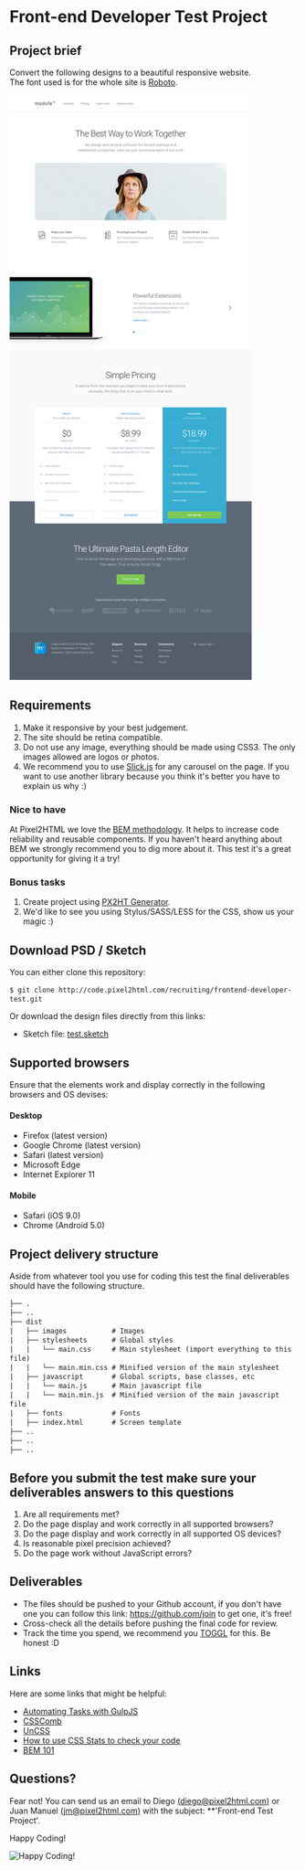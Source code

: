 # Front-end Developer Test Project

## Project brief

Convert the following designs to a beautiful responsive website.  
The font used is for the whole site is 
[Roboto](https://www.google.com/fonts#UsePlace:use/Collection:Roboto).

![preview](preview.png)

## Requirements

1. Make it responsive by your best judgement.
2. The site should be retina compatible.
3. Do not use any image, everything should be made using CSS3. The only images 
allowed are logos or photos.
4. We recommend you to use [Slick.js](http://kenwheeler.github.io/slick/) for 
any carousel on the page. If you want to use another library because you think
it's better you have to explain us why :)

### Nice to have

At Pixel2HTML we love the [BEM methodology](https://en.bem.info/methodology/). 
It helps to increase code reliability and reusable components. If you haven't 
heard anything about BEM we strongly recommend you to dig more about it. This 
test it's a great opportunity for giving it a try!

### Bonus tasks

1. Create project using [PX2HT Generator](https://github.com/Pixel2HTML/pixel2html-generator).
2. We'd like to see you using Stylus/SASS/LESS for the CSS, show us your magic :)

## Download PSD / Sketch

You can either clone this repository:

~~~
$ git clone http://code.pixel2html.com/recruiting/frontend-developer-test.git
~~~

Or download the design files directly from this links:

- Sketch file: [test.sketch](http://code.pixel2html.com/recruiting/frontend-developer-test/blob/master/assets/test.sketch)

## Supported browsers

Ensure that the elements work and display correctly in the following browsers 
and OS devises:

#### Desktop

- Firefox       (latest version)
- Google Chrome (latest version)
- Safari        (latest version)
- Microsoft Edge
- Internet Explorer 11

#### Mobile

- Safari (iOS 9.0)
- Chrome (Android 5.0)

## Project delivery structure

Aside from whatever tool you use for coding this test the final deliverables 
should have the following structure.

~~~
├── .
├── ..
├── dist
|   ├── images           # Images
|   ├── stylesheets      # Global styles
|   |   └── main.css     # Main stylesheet (import everything to this file)
|   |   └── main.min.css # Minified version of the main stylesheet
|   ├── javascript       # Global scripts, base classes, etc
|   |   └── main.js      # Main javascript file
|   |   └── main.min.js  # Minified version of the main javascript file
|   ├── fonts            # Fonts 
|   ├── index.html       # Screen template
├── ..
├── ..
├── ..
~~~

## Before you submit the test make sure your deliverables answers to this questions

1. Are all requirements met? 
2. Do the page display and work correctly in all supported browsers? 
3. Do the page display and work correctly in all supported OS devices? 
4. Is reasonable pixel precision achieved?
5. Do the page work without JavaScript errors?

## Deliverables

- The files should be pushed to your Github account, if you don't have one you 
can follow this link: https://github.com/join to get one, it's free!
- Cross-check all the details before pushing the final code for review.
- Track the time you spend, we recommend you [TOGGL](https://www.toggl.com/) for 
this. Be honest :D

## Links

Here are some links that might be helpful:

- [Automating Tasks with GulpJS](https://scotch.io/tutorials/automate-your-tasks-easily-with-gulp-js)
- [CSSComb](https://github.com/csscomb/csscomb.js)
- [UnCSS](https://github.com/giakki/uncss)
- [How to use CSS Stats to check your code](http://webdesign.tutsplus.com/tutorials/understanding-css-stats-how-to-make-the-most-of-the-numbers--cms-22756)
- [BEM 101](https://css-tricks.com/bem-101/)

## Questions?

Fear not! You can send us an email to Diego [(diego@pixel2html.com)](mailto:diego@pixel2html.com)
or Juan Manuel [(jm@pixel2html.com)](mailto:jm@pixel2html.com) with the subject: 
**'Front-end Test Project'.

Happy Coding!

![Happy Coding!](http://tclhost.com/RWyB4eL.gif)
